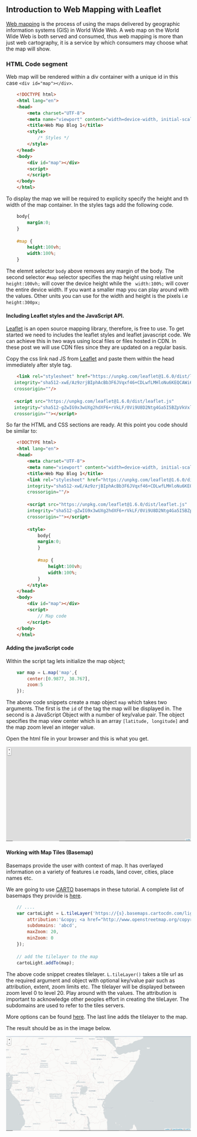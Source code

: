 ## Introduction to Web Mapping with Leaflet

[Web mapping]('https://en.wikipedia.org/wiki/Web_mapping') is the process of using the maps delivered by geographic information systems (GIS) in World Wide Web. A web map on the World Wide Web is both served and consumed, thus web mapping is more than just web cartography, it is a service by which consumers may choose what the map will show.

### HTML Code segment
Web map will be rendered within a div container with a unique id in this case `<div id="map"></div>`.


```html
    <!DOCTYPE html>
    <html lang="en">
    <head>
        <meta charset="UTF-8">
        <meta name="viewport" content="width=device-width, initial-scale=1.0">
        <title>Web Map Blog 1</title>
        <style>
            /* Styles */
        </style>
    </head>
    <body>
        <div id="map"></div>
        <script>
        </script>
    </body>
    </html>
```

To display the map we will be required to explicity specify the height and th width of the map container. In the styles tags add the following code.

```css
    body{
        margin:0;
    }

    #map {
        height:100vh;
        width:100%;
    }
```

The elemnt selector `body` above removes any margin of the body. The second selector `#map` selector specifies the map height using relative unit `height:100vh;`  will cover the device height while the ` width:100%;` will cover the entire device width. If you want a smaller map you can play around with the values. Other units you can use for the width and height is the pixels i.e `height:300px;`


#### Including Leaflet styles and the JavaScript API.

[Leaflet](https://leafletjs.com/) is an open source mapping library, therefore, is free to use. To get started we need to includes the leaflet styles and leaflet javascript code. We can achieve this in two ways using local files or files hosted in CDN. In these post we will use CDN files since they are updated on a regular basis.

Copy the css link nad JS from [Leaflet](https://leafletjs.com/examples/quick-start/) and paste them within the head immediately after style tag.

```html
    <link rel="stylesheet" href="https://unpkg.com/leaflet@1.6.0/dist/leaflet.css"
   integrity="sha512-xwE/Az9zrjBIphAcBb3F6JVqxf46+CDLwfLMHloNu6KEQCAWi6HcDUbeOfBIptF7tcCzusKFjFw2yuvEpDL9wQ=="
   crossorigin=""/>

   <script src="https://unpkg.com/leaflet@1.6.0/dist/leaflet.js"
   integrity="sha512-gZwIG9x3wUXg2hdXF6+rVkLF/0Vi9U8D2Ntg4Ga5I5BZpVkVxlJWbSQtXPSiUTtC0TjtGOmxa1AJPuV0CPthew=="
   crossorigin=""></script>
```

So far the HTML and CSS sections are ready. At this point you code should be similar to:

```html
    <!DOCTYPE html>
    <html lang="en">
    <head>
        <meta charset="UTF-8">
        <meta name="viewport" content="width=device-width, initial-scale=1.0">
        <title>Web Map Blog 1</title>
        <link rel="stylesheet" href="https://unpkg.com/leaflet@1.6.0/dist/leaflet.css"
        integrity="sha512-xwE/Az9zrjBIphAcBb3F6JVqxf46+CDLwfLMHloNu6KEQCAWi6HcDUbeOfBIptF7tcCzusKFjFw2yuvEpDL9wQ=="
        crossorigin=""/>
    
        <script src="https://unpkg.com/leaflet@1.6.0/dist/leaflet.js"
        integrity="sha512-gZwIG9x3wUXg2hdXF6+rVkLF/0Vi9U8D2Ntg4Ga5I5BZpVkVxlJWbSQtXPSiUTtC0TjtGOmxa1AJPuV0CPthew=="
        crossorigin=""></script>

        <style>
            body{
            margin:0;
            }

            #map {
                height:100vh;
                width:100%;
            }
        </style>
    </head>
    <body>
        <div id="map"></div>
        <script>
            // Map code
        </script>
    </body>
    </html>
```

#### Adding the javaScript code

Within the script tag lets initialize the map object;

```javascript
    var map = L.map('map',{
        center:[0.9877, 38.767],
        zoom:5
    });
```

The above code snippets create a map object `map` which takes two arguments. The first is the `id` of the tag the map will be displayed in. The second is a JavaScript Object with a number of key/value pair. The object specifies the map view center which is an array `[latitude, longitude]` and the map zoom level an integer value.

Open the html file in your browser and this is what you get.

![Empty Map](output/map.PNG)

#### Working with Map Tiles (Basemap)

Basemaps provide the user with context of map. It has overlayed information on a variety of features i.e roads, land cover, cities, place names etc. 

We are going to use [CARTO](https://carto.com/) basemaps in these tutorial. A complete list of basemaps they provide is [here](https://github.com/CartoDB/basemap-styles).

``` javascript
    // ....
    var cartoLight = L.tileLayer('https://{s}.basemaps.cartocdn.com/light_all/{z}/{x}/{y}' + (L.Browser.retina ? '@2x.png' : '.png'), {
        attribution:'&copy; <a href="http://www.openstreetmap.org/copyright">OpenStreetMap</a>, &copy; <a href="https://carto.com/attributions">CARTO</a>',
        subdomains: 'abcd',
        maxZoom: 20,
        minZoom: 0
    }); 

    // add the tilelayer to the map
    cartoLight.addTo(map);

```

The above code snippet creates tilelayer. `L.tileLayer()` takes a tile url as the required argument and object with optional key/value pair such as attribution, extent, zoom limits etc. The tilelayer will be displayed between zoom level 0 to level 20. Play around with the values.
The attribution is important to acknowledge other peoples effort in creating the tileLayer. The subdomains are used to refer to the tiles servers. 

More options can be found [here](https://leafletjs.com/reference-1.6.0.html#tilelayer). The last line adds the tilelayer to the map.


The result should be as in the image below.

![Empty Map](output/carto.PNG)

